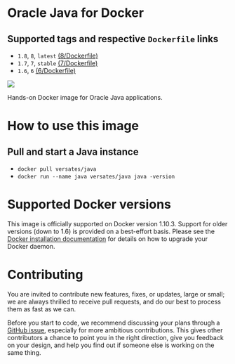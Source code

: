 # Oracle Java for Docker
## Supported tags and respective `Dockerfile` links
* `1.8`, `8`, `latest` [(8/Dockerfile)](https://github.com/versates/docker/blob/java-8/java/Dockerfile)
* `1.7`, `7`, `stable` [(7/Dockerfile)](https://github.com/versates/docker/blob/java-7/java/Dockerfile)
* `1.6`, `6` [(6/Dockerfile)](https://github.com/versates/docker/blob/java-6/java/Dockerfile)


[![](https://images.microbadger.com/badges/image/versates/java.svg)](https://microbadger.com/images/versates/java "Get your own image badge on microbadger.com")


Hands-on Docker image for Oracle Java applications.


# How to use this image
## Pull and start a Java instance
* `docker pull versates/java`
* `docker run --name java versates/java java -version`

# Supported Docker versions
This image is officially supported on Docker version 1.10.3.
Support for older versions (down to 1.6) is provided on a best-effort basis.
Please see the [Docker installation documentation](https://docs.docker.com/installation/) for details on how to upgrade your Docker daemon.

# Contributing
You are invited to contribute new features, fixes, or updates, large or small; we are always thrilled to receive pull requests, and do our best to process them as fast as we can.

Before you start to code, we recommend discussing your plans through a [GitHub issue](https://github.com/versates/docker/issues), especially for more ambitious contributions. This gives other contributors a chance to point you in the right direction, give you feedback on your design, and help you find out if someone else is working on the same thing.
